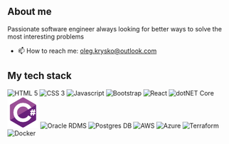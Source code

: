 ## About me
Passionate software engineer always looking for better ways to solve the most interesting problems

- 📫 How to reach me: oleg.krysko@outlook.com

## My tech stack
<div style="display:inline-block;">
<img src="https://cdn.worldvectorlogo.com/logos/html5-2.svg" alt="HTML 5" width="70" height="70"/>
<img src="https://cdn.worldvectorlogo.com/logos/css-3.svg" alt="CSS 3" width="70" height="70"/>
<img src="https://cdn.worldvectorlogo.com/logos/javascript-1.svg" alt="Javascript" width="70" height="70"/>
<img src="https://cdn.worldvectorlogo.com/logos/bootstrap-4.svg" alt="Bootstrap" width="70" height="70"/>
<img src="https://cdn.worldvectorlogo.com/logos/react-1.svg" alt="React" width="70" height="70"/>
<img src="https://cdn.worldvectorlogo.com/logos/dot-net-core-7.svg" alt="dotNET Core" width="70" height="70"/>
<img src="https://raw.githubusercontent.com/devicons/devicon/master/icons/csharp/csharp-original.svg" alt="c#" width="70" height="70"/>
<img src="https://cdn.worldvectorlogo.com/logos/oracle-6.svg" alt="Oracle RDMS" width="70" height="70"/>
<img src="https://cdn.worldvectorlogo.com/logos/postgresql.svg" alt="Postgres DB" width="70" height="70"/>
<img src="https://cdn.worldvectorlogo.com/logos/aws-2.svg" alt="AWS" width="70" height="70"/>
<img src="https://cdn.worldvectorlogo.com/logos/azure-1.svg" alt="Azure" width="70" height="70"/>
<img src="https://cdn.worldvectorlogo.com/logos/terraform-enterprise.svg" alt="Terraform" width="70" height="70"/>
<img src="https://cdn.worldvectorlogo.com/logos/docker-3.svg" alt="Docker" width="70" height="70"/>
 </div>

